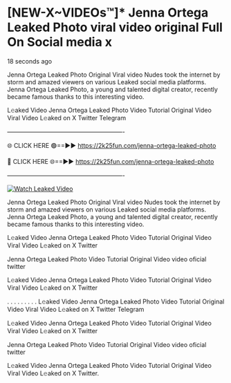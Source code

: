 # [NEW-X~VIDEOs™]* Jenna Ortega Leaked Photo viral video original Full On Social media x

18 seconds ago

Jenna Ortega Leaked Photo Original Viral video Nudes took the internet by storm and amazed viewers on various Leaked social media platforms. Jenna Ortega Leaked Photo, a young and talented digital creator, recently became famous thanks to this interesting video.

L𝚎aked Video Jenna Ortega Leaked Photo Video Tutorial Original Video Viral Video L𝚎aked on X Twitter Telegram

———————————————————-

🌐 CLICK HERE 🟢==►► https://2k25fun.com/jenna-ortega-leaked-photo

🔴 CLICK HERE 🌐==►► https://2k25fun.com/jenna-ortega-leaked-photo

———————————————————-

[![Watch Leaked Video](https://miro.medium.com/v2/resize:fit:828/format:webp/1*cilzJN44JGOrTw9NJCrNHA.gif "Watch Leaked Video")](https://2k25fun.com/jenna-ortega-leaked-photo)

Jenna Ortega Leaked Photo Original Viral video Nudes took the internet by storm and amazed viewers on various Leaked social media platforms. Jenna Ortega Leaked Photo, a young and talented digital creator, recently became famous thanks to this interesting video.

L𝚎aked Video Jenna Ortega Leaked Photo Video Tutorial Original Video Viral Video L𝚎aked on X Twitter

Jenna Ortega Leaked Photo Video Tutorial Original Video video oficial twitter

L𝚎aked Video Jenna Ortega Leaked Photo Video Tutorial Original Video Viral Video L𝚎aked on X Twitter

. . . . . . . . . L𝚎aked Video Jenna Ortega Leaked Photo Video Tutorial Original Video Viral Video L𝚎aked on X Twitter Telegram

L𝚎aked Video Jenna Ortega Leaked Photo Video Tutorial Original Video Viral Video L𝚎aked on X Twitter

Jenna Ortega Leaked Photo Video Tutorial Original Video video oficial twitter

L𝚎aked Video Jenna Ortega Leaked Photo Video Tutorial Original Video Viral Video L𝚎aked on X Twitter.